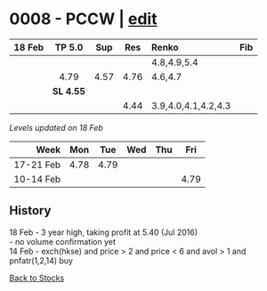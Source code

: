 # 0008 - PCCW | [edit](https://github.com/alwinwoo/alwinwoo.github.io/edit/master/stocks/0008.md)

| 18 Feb  | **TP 5.0**   | Sup   | Res   | Renko       | Fib
| ---:    | :---:        | :---: | :---: | :---        | :---
|         |              |       |       | 4.8,4.9,5.4 
|         | 4.79         | 4.57  | 4.76  | 4.6,4.7
|         | **SL 4.55**  |       |       | 
|         |              |       | 4.44  | 3.9,4.0,4.1,4.2,4.3

*Levels updated on 18 Feb*

Week      | Mon   | Tue   | Wed   | Thu   | Fri   |
---:      | :---: | :---: | :---: | :---: | :---: |
17-21 Feb | 4.78  | 4.79  | 
10-14 Feb |       |       |       |       | 4.79  |

## History
18 Feb - 3 year high, taking profit at 5.40 (Jul 2016) <br>- no volume confirmation yet <br>
14 Feb - exch(hkse) and price > 2 and price < 6 and avol > 1 and pnfatr(1,2,14) buy      <br>

[Back to Stocks](https://alwinwoo.github.io/stocks)
